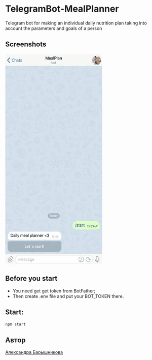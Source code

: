 # TelegramBot-MealPlanner

Telegram bot for making an individual daily nutrition plan taking into account the parameters and goals of a person

## Screenshots
![Gif](/public/bot.gif)

## Before you start
- You need get get token from BotFather;
- Then create .env file and put your BOT_TOKEN there.

## Start:
```
npm start

```
## Автор
[Александра Барышникова](https://github.com/lexie0428)
